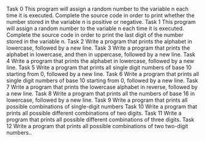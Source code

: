 Task 0 This program will assign a random number to the variable n each time it is executed. Complete the source code in order to print whether the number stored in the variable n is positive or negative.
Task 1 This program will assign a random number to the variable n each time it is executed. Complete the source code in order to print the last digit of the number stored in the variable n.
Task 2 Write a program that prints the alphabet in lowercase, followed by a new line.
Task 3 Write a program that prints the alphabet in lowercase, and then in uppercase, followed by a new line.
Task 4 Write a program that prints the alphabet in lowercase, followed by a new line.
Task 5 Write a program that prints all single digit numbers of base 10 starting from 0, followed by a new line.
Task 6 Write a program that prints all single digit numbers of base 10 starting from 0, followed by a new line.
Task 7 Write a program that prints the lowercase alphabet in reverse, followed by a new line.
Task 8 Write a program that prints all the numbers of base 16 in lowercase, followed by a new line.
Task 9 Write a program that prints all possible combinations of single-digit numbers
Task 10 Write a program that prints all possible different combinations of two digits.
Task 11 Write a program that prints all possible different combinations of three digits.
Task 12 Write a program that prints all possible combinations of two two-digit numbers..
